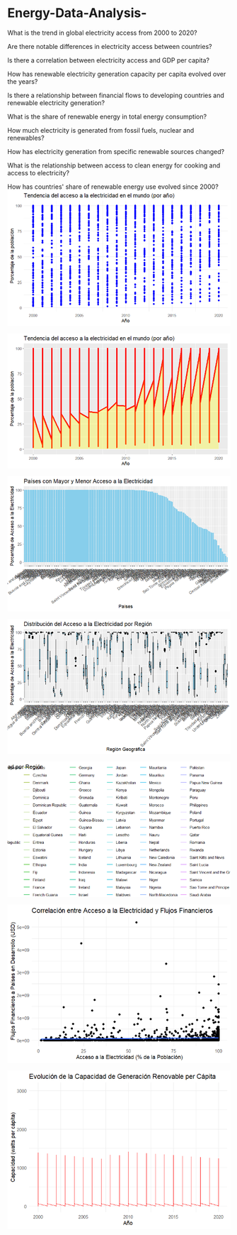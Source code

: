 # Energy-Data-Analysis-

What is the trend in global electricity access from 2000 to 2020? 

Are there notable differences in electricity access between countries?

Is there a correlation between electricity access and GDP per capita?

How has renewable electricity generation capacity per capita evolved over the years?

Is there a relationship between financial flows to developing countries and renewable electricity generation?

What is the share of renewable energy in total energy consumption?

How much electricity is generated from fossil fuels, nuclear and renewables?

How has electricity generation from specific renewable sources changed?

What is the relationship between access to clean energy for cooking and access to electricity?

How has countries' share of renewable energy use evolved since 2000?
![Logo de Mi Proyecto](https://github.com/Tathan1191/Energy-Data-Analysis-/blob/main/R%20project%20images%20energy/Rplot.png)

![Logo de Mi Proyecto](https://github.com/Tathan1191/Energy-Data-Analysis-/blob/main/R%20project%20images%20energy/Rplot02.png)

![Logo de Mi Proyecto](https://github.com/Tathan1191/Energy-Data-Analysis-/blob/main/R%20project%20images%20energy/Rplot03.png)

![Logo de Mi Proyecto](https://github.com/Tathan1191/Energy-Data-Analysis-/blob/main/R%20project%20images%20energy/Rplot05.png)

![Logo de Mi Proyecto](https://github.com/Tathan1191/Energy-Data-Analysis-/blob/main/R%20project%20images%20energy/Rplot06.png)

![Logo de Mi Proyecto](https://github.com/Tathan1191/Energy-Data-Analysis-/blob/main/R%20project%20images%20energy/correlation.png)

![Logo de Mi Proyecto](https://github.com/Tathan1191/Energy-Data-Analysis-/blob/main/R%20project%20images%20energy/evolucion.png)
